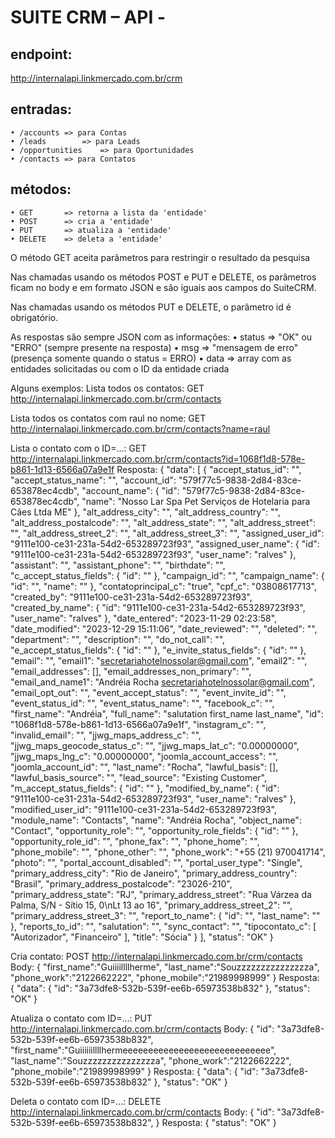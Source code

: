 # SUITE CRM – API -

## endpoint:
http://internalapi.linkmercado.com.br/crm

## entradas:
    • /accounts	=> para Contas
    • /leads		=> para Leads
    • /opportunities	=> para Oportunidades
    • /contacts	=> para Contatos

## métodos:
    • GET		=> retorna a lista da 'entidade'
    • POST		=> cria a 'entidade'
    • PUT		=> atualiza a 'entidade'
    • DELETE	=> deleta a 'entidade'

O método GET aceita parâmetros para restringir o resultado da pesquisa

Nas chamadas usando os métodos POST e PUT e DELETE, os parâ­metros ficam no body e em formato JSON e são iguais aos campos do SuiteCRM.

Nas chamadas usando os métodos PUT e DELETE, o parâmetro id é obrigatório.

As respostas são sempre JSON com as informações:
    • status	=> "OK" ou "ERRO" (sempre presente na resposta)
    • msg	=> "mensagem de erro" (presença somente quando o status = ERRO)
    • data	=> array com as entidades solicitadas ou com o ID da entidade criada


Alguns exemplos:
Lista todos os contatos:
GET http://internalapi.linkmercado.com.br/crm/contacts


Lista todos os contatos com raul no nome:
GET http://internalapi.linkmercado.com.br/crm/contacts?name=raul


Lista o contato com o ID=…:
GET http://internalapi.linkmercado.com.br/crm/contacts?id=1068f1d8-578e-b861-1d13-6566a07a9e1f
Resposta:
{
    "data": [
        {
            "accept_status_id": "",
            "accept_status_name": "",
            "account_id": "579f77c5-9838-2d84-83ce-653878ec4cdb",
            "account_name": {
                "id": "579f77c5-9838-2d84-83ce-653878ec4cdb",
                "name": "Nosso Lar Spa Pet Serviços de Hotelaria para Cães Ltda ME"
            },
            "alt_address_city": "",
            "alt_address_country": "",
            "alt_address_postalcode": "",
            "alt_address_state": "",
            "alt_address_street": "",
            "alt_address_street_2": "",
            "alt_address_street_3": "",
            "assigned_user_id": "9111e100-ce31-231a-54d2-653289723f93",
            "assigned_user_name": {
                "id": "9111e100-ce31-231a-54d2-653289723f93",
                "user_name": "ralves"
            },
            "assistant": "",
            "assistant_phone": "",
            "birthdate": "",
            "c_accept_status_fields": {
                "id": ""
            },
            "campaign_id": "",
            "campaign_name": {
                "id": "",
                "name": ""
            },
            "contatoprincipal_c": "true",
            "cpf_c": "03808617713",
            "created_by": "9111e100-ce31-231a-54d2-653289723f93",
            "created_by_name": {
                "id": "9111e100-ce31-231a-54d2-653289723f93",
                "user_name": "ralves"
            },
            "date_entered": "2023-11-29 02:23:58",
            "date_modified": "2023-12-29 15:11:06",
            "date_reviewed": "",
            "deleted": "",
            "department": "",
            "description": "",
            "do_not_call": "",
            "e_accept_status_fields": {
                "id": ""
            },
            "e_invite_status_fields": {
                "id": ""
            },
            "email": "",
            "email1": "secretariahotelnossolar@gmail.com",
            "email2": "",
            "email_addresses": [],
            "email_addresses_non_primary": "",
            "email_and_name1": "Andréia Rocha <secretariahotelnossolar@gmail.com>",
            "email_opt_out": "",
            "event_accept_status": "",
            "event_invite_id": "",
            "event_status_id": "",
            "event_status_name": "",
            "facebook_c": "",
            "first_name": "Andréia",
            "full_name": "salutation first_name last_name",
            "id": "1068f1d8-578e-b861-1d13-6566a07a9e1f",
            "instagram_c": "",
            "invalid_email": "",
            "jjwg_maps_address_c": "",
            "jjwg_maps_geocode_status_c": "",
            "jjwg_maps_lat_c": "0.00000000",
            "jjwg_maps_lng_c": "0.00000000",
            "joomla_account_access": "",
            "joomla_account_id": "",
            "last_name": "Rocha",
            "lawful_basis": [],
            "lawful_basis_source": "",
            "lead_source": "Existing Customer",
            "m_accept_status_fields": {
                "id": ""
            },
            "modified_by_name": {
                "id": "9111e100-ce31-231a-54d2-653289723f93",
                "user_name": "ralves"
            },
            "modified_user_id": "9111e100-ce31-231a-54d2-653289723f93",
            "module_name": "Contacts",
            "name": "Andréia Rocha",
            "object_name": "Contact",
            "opportunity_role": "",
            "opportunity_role_fields": {
                "id": ""
            },
            "opportunity_role_id": "",
            "phone_fax": "",
            "phone_home": "",
            "phone_mobile": "",
            "phone_other": "",
            "phone_work": "+55 (21) 970041714",
            "photo": "",
            "portal_account_disabled": "",
            "portal_user_type": "Single",
            "primary_address_city": "Rio de Janeiro",
            "primary_address_country": "Brasil",
            "primary_address_postalcode": "23026-210",
            "primary_address_state": "RJ",
            "primary_address_street": "Rua  Várzea da Palma, S/N - Sítio 15, 0\nLt 13 ao 16",
            "primary_address_street_2": "",
            "primary_address_street_3": "",
            "report_to_name": {
                "id": "",
                "last_name": ""
            },
            "reports_to_id": "",
            "salutation": "",
            "sync_contact": "",
            "tipocontato_c": [
                "Autorizador",
                "Financeiro"
            ],
            "title": "Sócia"
        }
    ],
    "status": "OK"
}


Cria contato:
POST http://internalapi.linkmercado.com.br/crm/contacts
Body:
{
"first_name":"Guiiiillllherme", 
"last_name":"Souzzzzzzzzzzzzzzza", 
"phone_work":"2122662222", 
"phone_mobile":"21989998999"
}
Resposta:
{
    "data": {
        "id": "3a73dfe8-532b-539f-ee6b-65973538b832"
    },
    "status": "OK"
}


Atualiza o contato com ID=...:
PUT http://internalapi.linkmercado.com.br/crm/contacts
Body: 
{
 "id": "3a73dfe8-532b-539f-ee6b-65973538b832",
"first_name":"Guiiiiiillllhermeeeeeeeeeeeeeeeeeeeeeeeeeeeee", 
"last_name":"Souzzzzzzzzzzzzzzza", 
"phone_work":"2122662222", 
"phone_mobile":"21989998999"
}
Resposta:
{
    "data": {
        "id": "3a73dfe8-532b-539f-ee6b-65973538b832"
    },
    "status": "OK"
}


Deleta o contato com ID=…:
DELETE http://internalapi.linkmercado.com.br/crm/contacts
Body:
{
 "id": "3a73dfe8-532b-539f-ee6b-65973538b832",
}
Resposta:
{
    "status": "OK"
}
